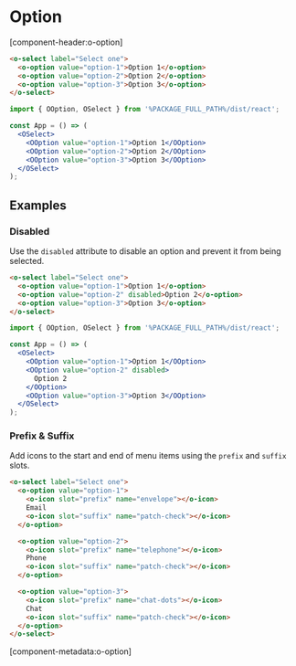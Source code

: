 # Option

[component-header:o-option]

```html preview
<o-select label="Select one">
  <o-option value="option-1">Option 1</o-option>
  <o-option value="option-2">Option 2</o-option>
  <o-option value="option-3">Option 3</o-option>
</o-select>
```

```jsx react
import { OOption, OSelect } from '%PACKAGE_FULL_PATH%/dist/react';

const App = () => (
  <OSelect>
    <OOption value="option-1">Option 1</OOption>
    <OOption value="option-2">Option 2</OOption>
    <OOption value="option-3">Option 3</OOption>
  </OSelect>
);
```

## Examples

### Disabled

Use the `disabled` attribute to disable an option and prevent it from being selected.

```html preview
<o-select label="Select one">
  <o-option value="option-1">Option 1</o-option>
  <o-option value="option-2" disabled>Option 2</o-option>
  <o-option value="option-3">Option 3</o-option>
</o-select>
```

```jsx react
import { OOption, OSelect } from '%PACKAGE_FULL_PATH%/dist/react';

const App = () => (
  <OSelect>
    <OOption value="option-1">Option 1</OOption>
    <OOption value="option-2" disabled>
      Option 2
    </OOption>
    <OOption value="option-3">Option 3</OOption>
  </OSelect>
);
```

### Prefix & Suffix

Add icons to the start and end of menu items using the `prefix` and `suffix` slots.

```html preview
<o-select label="Select one">
  <o-option value="option-1">
    <o-icon slot="prefix" name="envelope"></o-icon>
    Email
    <o-icon slot="suffix" name="patch-check"></o-icon>
  </o-option>

  <o-option value="option-2">
    <o-icon slot="prefix" name="telephone"></o-icon>
    Phone
    <o-icon slot="suffix" name="patch-check"></o-icon>
  </o-option>

  <o-option value="option-3">
    <o-icon slot="prefix" name="chat-dots"></o-icon>
    Chat
    <o-icon slot="suffix" name="patch-check"></o-icon>
  </o-option>
</o-select>
```

[component-metadata:o-option]
